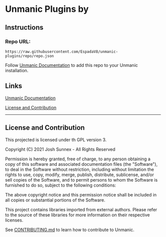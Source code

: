 # Unmanic Plugins by <!-- your name here -->

## Instructions

### Repo URL:

<!-- Replace the below link with your own repo URL (found in the 'repo' git branch) -->

```
https://raw.githubusercontent.com/EspadaV8/unmanic-plugins/repo/repo.json
```

Follow [Unmanic Documentation](http://docs.unmanic.app/docs/plugins/adding_a_custom_plugin_repo/)
to add this repo to your Unmanic installation.

## Links

[Unmanic Documentation](https://docs.unmanic.app/docs/)

[License and Contribution](#license-and-contribution)

---

## License and Contribution

This projected is licensed under th GPL version 3.

Copyright (C) 2021 Josh Sunnex - All Rights Reserved

Permission is hereby granted, free of charge, to any person obtaining a copy
of this software and associated documentation files (the "Software"), to deal
in the Software without restriction, including without limitation the rights
to use, copy, modify, merge, publish, distribute, sublicense, and/or sell
copies of the Software, and to permit persons to whom the Software is
furnished to do so, subject to the following conditions:

The above copyright notice and this permission notice shall be included in all
copies or substantial portions of the Software.

This project contains libraries imported from external authors.
Please refer to the source of these libraries for more information on their respective licenses.

See [CONTRIBUTING.md](docs/CONTRIBUTING.md) to learn how to contribute to Unmanic.
